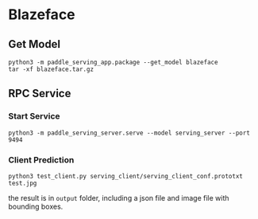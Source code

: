 # Blazeface 

## Get Model
```
python3 -m paddle_serving_app.package --get_model blazeface
tar -xf blazeface.tar.gz
```

## RPC Service

### Start Service

```
python3 -m paddle_serving_server.serve --model serving_server --port 9494
```

### Client Prediction

```
python3 test_client.py serving_client/serving_client_conf.prototxt test.jpg
```

the result is in `output` folder, including a json file and image file with bounding boxes.
